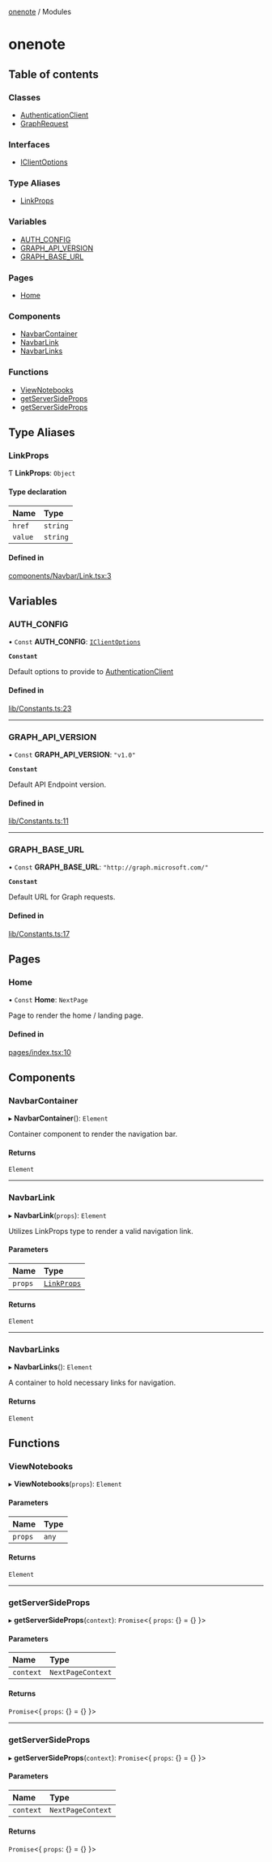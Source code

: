 [onenote](README.md) / Modules

# onenote

## Table of contents

### Classes

- [AuthenticationClient](classes/AuthenticationClient.md)
- [GraphRequest](classes/GraphRequest.md)

### Interfaces

- [IClientOptions](interfaces/IClientOptions.md)

### Type Aliases

- [LinkProps](modules.md#linkprops)

### Variables

- [AUTH\_CONFIG](modules.md#auth_config)
- [GRAPH\_API\_VERSION](modules.md#graph_api_version)
- [GRAPH\_BASE\_URL](modules.md#graph_base_url)

### Pages

- [Home](modules.md#home)

### Components

- [NavbarContainer](modules.md#navbarcontainer)
- [NavbarLink](modules.md#navbarlink)
- [NavbarLinks](modules.md#navbarlinks)

### Functions

- [ViewNotebooks](modules.md#viewnotebooks)
- [getServerSideProps](modules.md#getserversideprops)
- [getServerSideProps](modules.md#getserversideprops-1)

## Type Aliases

### LinkProps

Ƭ **LinkProps**: `Object`

#### Type declaration

| Name | Type |
| :------ | :------ |
| `href` | `string` |
| `value` | `string` |

#### Defined in

[components/Navbar/Link.tsx:3](https://gitlab.com/ennovar1/OneNote/-/blob/2491379/components/Navbar/Link.tsx#L3)

## Variables

### AUTH\_CONFIG

• `Const` **AUTH\_CONFIG**: [`IClientOptions`](interfaces/IClientOptions.md)

**`Constant`**

Default options to provide to [AuthenticationClient](classes/AuthenticationClient.md)

#### Defined in

[lib/Constants.ts:23](https://gitlab.com/ennovar1/OneNote/-/blob/2491379/lib/Constants.ts#L23)

___

### GRAPH\_API\_VERSION

• `Const` **GRAPH\_API\_VERSION**: ``"v1.0"``

**`Constant`**

Default API Endpoint version.

#### Defined in

[lib/Constants.ts:11](https://gitlab.com/ennovar1/OneNote/-/blob/2491379/lib/Constants.ts#L11)

___

### GRAPH\_BASE\_URL

• `Const` **GRAPH\_BASE\_URL**: ``"http://graph.microsoft.com/"``

**`Constant`**

Default URL for Graph requests.

#### Defined in

[lib/Constants.ts:17](https://gitlab.com/ennovar1/OneNote/-/blob/2491379/lib/Constants.ts#L17)

## Pages

### Home

• `Const` **Home**: `NextPage`

Page to render the home / landing page.

#### Defined in

[pages/index.tsx:10](https://gitlab.com/ennovar1/OneNote/-/blob/2491379/pages/index.tsx#L10)

## Components

### NavbarContainer

▸ **NavbarContainer**(): `Element`

Container component to render the navigation bar.

#### Returns

`Element`

___

### NavbarLink

▸ **NavbarLink**(`props`): `Element`

Utilizes LinkProps type to render a valid navigation link.

#### Parameters

| Name | Type |
| :------ | :------ |
| `props` | [`LinkProps`](modules.md#linkprops) |

#### Returns

`Element`

___

### NavbarLinks

▸ **NavbarLinks**(): `Element`

A container to hold necessary links for navigation.

#### Returns

`Element`

## Functions

### ViewNotebooks

▸ **ViewNotebooks**(`props`): `Element`

#### Parameters

| Name | Type |
| :------ | :------ |
| `props` | `any` |

#### Returns

`Element`

___

### getServerSideProps

▸ **getServerSideProps**(`context`): `Promise`<{ `props`: {} = {} }\>

#### Parameters

| Name | Type |
| :------ | :------ |
| `context` | `NextPageContext` |

#### Returns

`Promise`<{ `props`: {} = {} }\>

___

### getServerSideProps

▸ **getServerSideProps**(`context`): `Promise`<{ `props`: {} = {} }\>

#### Parameters

| Name | Type |
| :------ | :------ |
| `context` | `NextPageContext` |

#### Returns

`Promise`<{ `props`: {} = {} }\>
